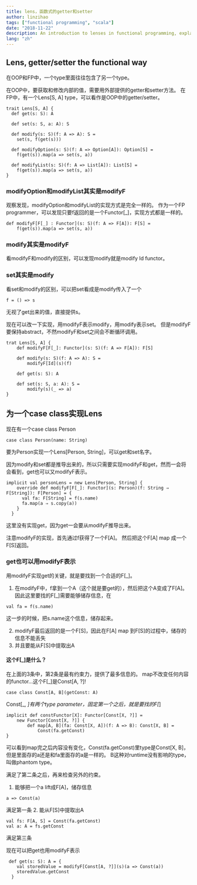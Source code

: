 ```yaml
---
title: lens，函数式的getter和setter
author: linzihao
tags: ["functional programming", "scala"]
date: "2018-11-22"
description: An introduction to lenses in functional programming, explaining how they serve as functional equivalents to getters and setters in object-oriented programming, with code examples in Scala.
lang: "zh"
---
```


## Lens, getter/setter the functional way
在OOP和FP中，一个type里面往往包含了另一个type。

在OOP中，要获取和修改内部的值，需要用外部提供的getter和setter方法。
在FP中，有一个Lens[S, A] type，可以看作是OOP中的getter/setter。
```
trait Lens[S, A] {
  def get(s: S): A

  def set(s: S, a: A): S

  def modify(s: S)(f: A => A): S =
    set(s, f(get(s)))

  def modifyOption(s: S)(f: A => Option[A]): Option[S] =
    f(get(s)).map(a => set(s, a))

  def modifyList(s: S)(f: A => List[A]): List[S] =
    f(get(s)).map(a => set(s, a))
}
```

### modifyOption和modifyList其实是modifyF
观察发现，modifyOption和modifyList的实现方式是完全一样的。
作为一个FP programmer，可以发现只要f返回的是一个Functor[_]，实现方式都是一样的。
```
def modifyF[F[_] : Functor](s: S)(f: A => F[A]): F[S] =
    f(get(s)).map(a => set(s, a))
```
### modify其实是modifyF
看modifyF和modify的区别，可以发现modify就是modify Id functor。

### set其实是modify
看set和modify的区别，可以把set看成是modify传入了一个
```
f = () => s
```
无视了get出来的值，直接提供s。

现在可以改一下实现，用modifyF表示modify，用modify表示set。
但是modifyF要保持abstract，不然modifyF和set之间会不断循环调用。
```
trat Lens[S, A] {
	def modifyF[F[_]: Functor](s: S)(f: A => F[A]): F[S]

	def modify(s: S)(f: A => A): S =
		modifyF[Id](s)(f)

	def get(s: S): A
	
	def set(s: S, a: A): S = 
		modify(s)(_ => a)
}
```

## 为一个case class实现Lens
现在有一个case class Person
```
case class Person(name: String)
```
要为Person实现一个Lens[Person, String]，可以get和set名字。

因为modify和set都是推导出来的，所以只需要实现modifyF和get，然而一会将会看到，get也可以又modifyF表示。
```
implicit val personLens = new Lens[Person, String] {
    override def modifyF[F[_]: Functor](s: Person)(f: String ⇒ F[String]): F[Person] = {
      val fa: F[String] = f(s.name)
      fa.map(a ⇒ s.copy(a))
    }
  }
```
这里没有实现get，因为get一会要从modifyF推导出来。

注意modifyF的实现，首先通过f获得了一个F[A]。
然后把这个F[A] map 成一个F[S]返回。

### get也可以用modifyF表示
用modifyF实现get的关键，就是要找到一个合适的F[_]。

1. 在modifyF中，f拿到一个A（这个就是要get的），然后把这个A变成了F[A]。
因此这里要找的F[_]需要能够储存信息，在
```
val fa = f(s.name)
```
这一步的时候，把s.name这个信息，储存起来。

2. modifyF最后返回的是一个F[S]，因此在F[A] map 到F[S]的过程中，储存的信息不能丢失
3. 并且要能从F[S]中提取出A

#### 这个F[_]是什么？
在上面的3条中，第2条是最有约束力，提供了最多信息的。
map不改变任何内容的functor...这个F[_]是Const[A, ?]!
```
case class Const[A, B](getConst: A)
```
Const[_, _]有两个type parameter，固定第一个之后，就是要找的F[_]
```
implicit def constFunctor[X]: Functor[Const[X, ?]] = 
	new Functor[Const[X, ?]] {
		def map[A, B](fa: Const[X, A])(f: A => B): Const[X, B] = 
			Const(fa.getConst)
}
```
可以看到map完之后内容没有变化，Const(fa.getConst)里type是Const[X, B]，但是里面存的a还是和fa里面存的a是一样的。
B这种对runtime没有影响的type，叫做phantom type。

满足了第二条之后，再来检查另外的约束。
1. 能够把一个a lift成F[A]，储存信息
```
a => Const(a)
```
满足第一条
2. 能从F[S]中提取出A
```
val fs: F[A, S] = Const(fa.getConst)
val a: A = fs.getConst
```
满足第三条


现在可以把get也用modifyF表示
```
 def get(s: S): A = {
    val storedValue = modifyF[Const[A, ?]](s)(a => Const(a))
    storedValue.getConst
  }
```